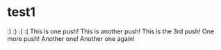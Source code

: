 # test1
:)
:)
:(
:(
This is one push!
This is another push!
This is the 3rd push!
One more push!
Another one!
Another one again!